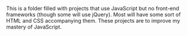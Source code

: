 This is a folder filled with projects that use JavaScript but no front-end frameworks (though some will use jQuery). 
Most will have some sort of HTML and CSS accompanying them.
These projects are to improve my mastery of JavaScript.
